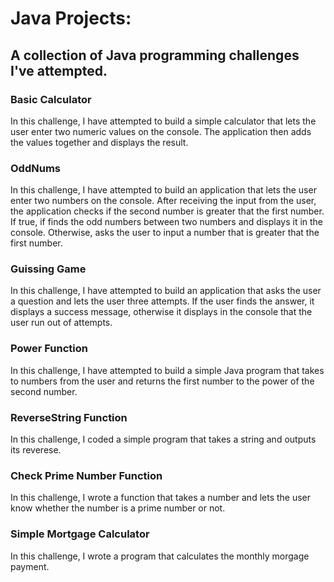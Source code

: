 # Java Projects:

## A collection of Java programming challenges I've attempted.

### Basic Calculator
In this challenge, I have attempted to build a simple calculator that lets the user enter two numeric values on the console. 
The application then adds the values together and displays the result.

### OddNums
In this challenge, I have attempted to build an application that lets the user enter two numbers on the console. 
After receiving the input from the user, the application checks if the second number is greater that the first number. 
If true, if finds the odd numbers between two numbers and displays it in the console. Otherwise, asks the user to input a number that is greater that the first number.

### Guissing Game
In this challenge, I have attempted to build an application that asks the user a question and lets the user three attempts. 
If the user finds the answer, it displays a success message, otherwise it displays in the console that the user run out of attempts. 

### Power Function
In this challenge, I have attempted to build a simple Java program that takes to numbers from the user and returns the first number to the power of the second number. 

### ReverseString Function
In this challenge, I coded a simple program that takes a string and outputs its reverese.

### Check Prime Number Function
In this challenge, I wrote a function that takes a number and lets the user know whether the number is a prime number or not. 

### Simple Mortgage Calculator
In this challenge, I wrote a program that calculates the monthly morgage payment. 

